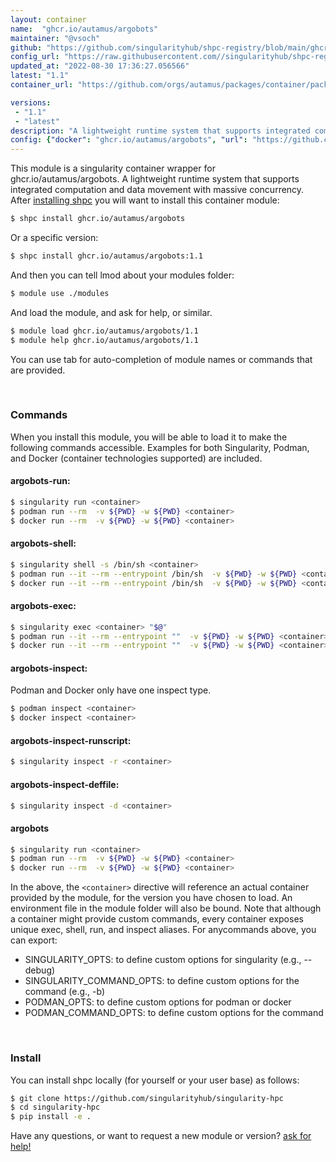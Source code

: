 ```yaml
---
layout: container
name:  "ghcr.io/autamus/argobots"
maintainer: "@vsoch"
github: "https://github.com/singularityhub/shpc-registry/blob/main/ghcr.io/autamus/argobots/container.yaml"
config_url: "https://raw.githubusercontent.com//singularityhub/shpc-registry/main/ghcr.io/autamus/argobots/container.yaml"
updated_at: "2022-08-30 17:36:27.056566"
latest: "1.1"
container_url: "https://github.com/orgs/autamus/packages/container/package/argobots"

versions:
 - "1.1"
 - "latest"
description: "A lightweight runtime system that supports integrated computation and data movement with massive concurrency."
config: {"docker": "ghcr.io/autamus/argobots", "url": "https://github.com/orgs/autamus/packages/container/package/argobots", "maintainer": "@vsoch", "description": "A lightweight runtime system that supports integrated computation and data movement with massive concurrency.", "latest": {"1.1": "sha256:6750556b5000f81e71f579d880831291ed78f3c6b582509c0c1ae142acaf6f27"}, "tags": {"1.1": "sha256:6750556b5000f81e71f579d880831291ed78f3c6b582509c0c1ae142acaf6f27", "latest": "sha256:6750556b5000f81e71f579d880831291ed78f3c6b582509c0c1ae142acaf6f27"}}
---
```


This module is a singularity container wrapper for ghcr.io/autamus/argobots.
A lightweight runtime system that supports integrated computation and data movement with massive concurrency.
After [installing shpc](#install) you will want to install this container module:


```bash
$ shpc install ghcr.io/autamus/argobots
```

Or a specific version:

```bash
$ shpc install ghcr.io/autamus/argobots:1.1
```

And then you can tell lmod about your modules folder:

```bash
$ module use ./modules
```

And load the module, and ask for help, or similar.

```bash
$ module load ghcr.io/autamus/argobots/1.1
$ module help ghcr.io/autamus/argobots/1.1
```

You can use tab for auto-completion of module names or commands that are provided.

<br>

### Commands

When you install this module, you will be able to load it to make the following commands accessible.
Examples for both Singularity, Podman, and Docker (container technologies supported) are included.

#### argobots-run:

```bash
$ singularity run <container>
$ podman run --rm  -v ${PWD} -w ${PWD} <container>
$ docker run --rm  -v ${PWD} -w ${PWD} <container>
```

#### argobots-shell:

```bash
$ singularity shell -s /bin/sh <container>
$ podman run --it --rm --entrypoint /bin/sh  -v ${PWD} -w ${PWD} <container>
$ docker run --it --rm --entrypoint /bin/sh  -v ${PWD} -w ${PWD} <container>
```

#### argobots-exec:

```bash
$ singularity exec <container> "$@"
$ podman run --it --rm --entrypoint ""  -v ${PWD} -w ${PWD} <container> "$@"
$ docker run --it --rm --entrypoint ""  -v ${PWD} -w ${PWD} <container> "$@"
```

#### argobots-inspect:

Podman and Docker only have one inspect type.

```bash
$ podman inspect <container>
$ docker inspect <container>
```

#### argobots-inspect-runscript:

```bash
$ singularity inspect -r <container>
```

#### argobots-inspect-deffile:

```bash
$ singularity inspect -d <container>
```



#### argobots

```bash
$ singularity run <container>
$ podman run --rm  -v ${PWD} -w ${PWD} <container>
$ docker run --rm  -v ${PWD} -w ${PWD} <container>
```


In the above, the `<container>` directive will reference an actual container provided
by the module, for the version you have chosen to load. An environment file in the
module folder will also be bound. Note that although a container
might provide custom commands, every container exposes unique exec, shell, run, and
inspect aliases. For anycommands above, you can export:

 - SINGULARITY_OPTS: to define custom options for singularity (e.g., --debug)
 - SINGULARITY_COMMAND_OPTS: to define custom options for the command (e.g., -b)
 - PODMAN_OPTS: to define custom options for podman or docker
 - PODMAN_COMMAND_OPTS: to define custom options for the command

<br>
  
### Install

You can install shpc locally (for yourself or your user base) as follows:

```bash
$ git clone https://github.com/singularityhub/singularity-hpc
$ cd singularity-hpc
$ pip install -e .
```

Have any questions, or want to request a new module or version? [ask for help!](https://github.com/singularityhub/singularity-hpc/issues)